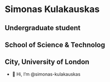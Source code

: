 # Simonas Kulakauskas
## Undergraduate student
## School of Science & Technolog
## City, University of London

- 👋 Hi, I’m @simonas-kulakauskas


